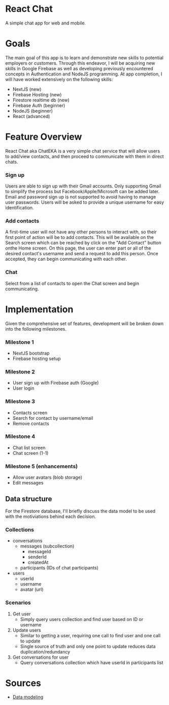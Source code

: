 # React Chat
A simple chat app for web and mobile.

# Goals
The main goal of this app is to learn and demonstrate new skills to potential employers or customers. Through this endeavor, I will be acquiring new skills in Google Firebase as well as developing previously encountered concepts in Authentication and NodeJS programming. At app completion, I will have worked extensively on the following skills:
- NextJS (new)
- Firebase Hosting (new)
- Firestore realtime db (new)
- Firebase Auth (beginner)
- NodeJS (beginner)
- React (advanced)

# Feature Overview
React Chat aka ChatEKA is a very simple chat service that will allow users to add/view contacts, and then proceed to communicate with them in direct chats. 

### Sign up
Users are able to sign up with their Gmail accounts. Only supporting Gmail to simplify the process but Facebook/Apple/Microsoft can be added later. Email and password sign up is not supported to avoid having to manage user passwords. Users will be asked to provide a unique username for easy identification.

### Add contacts
A first-time user will not have any other persons to interact with, so their first point of action will be to add contacts. This will be available on the Search screen which can be reached by click on the "Add Contact" button onthe Home screen. On this page, the user can enter part or all of the desired contact's username and send a request to add this person. Once accepted, they can begin communicating with each other.

### Chat
Select from a list of contacts to open the Chat screen and begin communicating.

# Implementation
Given the comprehensive set of features, development will be broken down into the following milestones.

### Milestone 1
- NextJS bootstrap 
- Firebase hosting setup

### Milestone 2
- User sign up with Firebase auth (Google)
- User login

### Milestone 3
- Contacts screen
- Search for contact by username/email
- Remove contacts

### Milestone 4
- Chat list screen
- Chat screen (1-1)

### Milestone 5 (enhancements)
- Allow user avatars (blob storage)
- Edit messages


## Data structure
For the Firestore database, I'll briefly discuss the data model to be used with the motiviations behind each decision.

### Collections
- conversations
    - messages (subcollection)
        - messageId
        - senderId
        - createdAt
    - participants (IDs of chat participants)
- users
    - userId
    - username
    - avatar (url)

### Scenarios
1. Get user
    - Simply query users collection and find user based on ID or username
2. Update users
    - Similar to getting a user, requiring one call to find user and one call to update
    - Single source of truth and only one point to update reduces data duplication/redundancy
3. Get conversations for user
    - Query conversations collection which have userId in participants list

# Sources
- [Data modeling](https://medium.com/@henryifebunandu/cloud-firestore-db-structure-for-your-chat-application-64ec77a9f9c0)